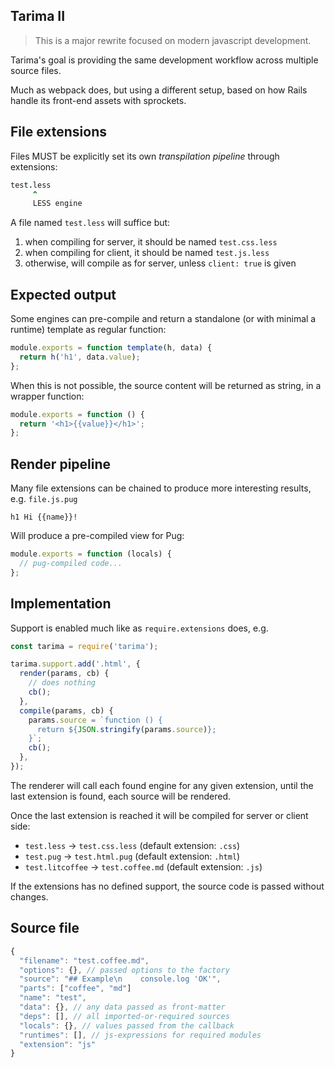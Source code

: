 ## Tarima II

> This is a major rewrite focused on modern javascript development.

Tarima's goal is providing the same development workflow across multiple source files.

Much as webpack does, but using a different setup, based on how Rails handle its front-end assets with sprockets.

## File extensions

Files MUST be explicitly set its own _transpilation pipeline_ through extensions:

```coffee
test.less
     ^
     LESS engine
```
A file named `test.less` will suffice but:

1. when compiling for server, it should be named `test.css.less`
2. when compiling for client, it should be named `test.js.less`
3. otherwise, will compile as for server, unless `client: true` is given

## Expected output

Some engines can pre-compile and return a standalone (or with minimal a runtime) template as regular function:

```js
module.exports = function template(h, data) {
  return h('h1', data.value);
};
```

When this is not possible, the source content will be returned as string, in a wrapper function:

```js
module.exports = function () {
  return '<h1>{{value}}</h1>';
};
```

## Render pipeline

Many file extensions can be chained to produce more interesting results, e.g. `file.js.pug`

```pug
h1 Hi {{name}}!
```

Will produce a pre-compiled view for Pug:

```js
module.exports = function (locals) {
  // pug-compiled code...
};
```

## Implementation

Support is enabled much like as `require.extensions` does, e.g.

```js
const tarima = require('tarima');

tarima.support.add('.html', {
  render(params, cb) {
    // does nothing
    cb();
  },
  compile(params, cb) {
    params.source = `function () {
      return ${JSON.stringify(params.source)};
    }`;
    cb();
  },
});
```

The renderer will call each found engine for any given extension, until the last extension is found, each source will be rendered.

Once the last extension is reached it will be compiled for server or client side:

- `test.less` &rarr; `test.css.less` (default extension: `.css`)
- `test.pug` &rarr; `test.html.pug` (default extension: `.html`)
- `test.litcoffee` &rarr; `test.coffee.md` (default extension: `.js`)

If the extensions has no defined support, the source code is passed without changes.

## Source file

```js
{
  "filename": "test.coffee.md",
  "options": {}, // passed options to the factory
  "source": "## Example\n    console.log 'OK'",
  "parts": ["coffee", "md"]
  "name": "test",
  "data": {}, // any data passed as front-matter
  "deps": [], // all imported-or-required sources
  "locals": {}, // values passed from the callback
  "runtimes": [], // js-expressions for required modules
  "extension": "js"
}
```
